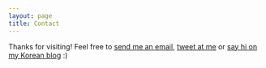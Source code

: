 ```yaml
---
layout: page
title: Contact
---
```


Thanks for visiting! Feel free to [send me an email](mailto:chunjy92@gmail.com), [tweet at me](https://twitter.com/intent/tweet?text=%40paululele) or [say hi on my Korean blog](http://aprilharu.tistory.com/guestbook) :)
